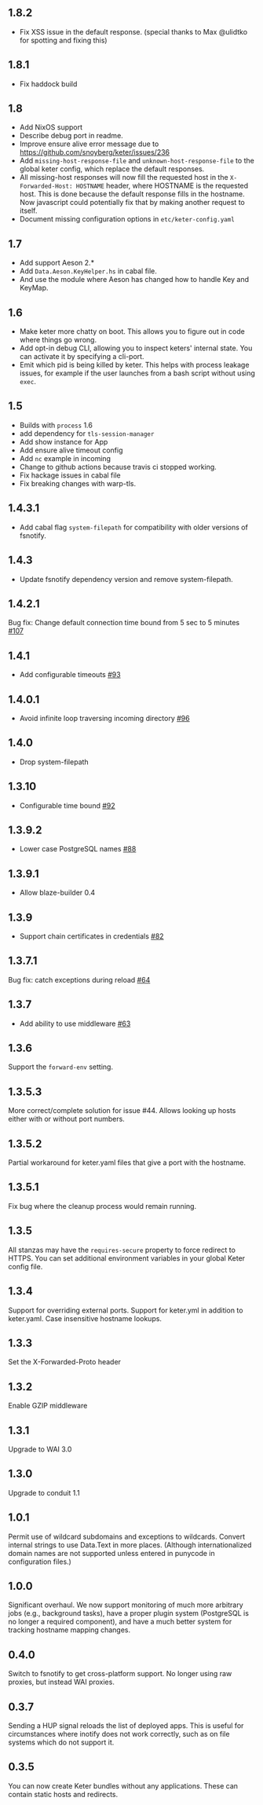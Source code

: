 ## 1.8.2 

+ Fix XSS issue in the default response.
  (special thanks to Max @ulidtko for spotting and fixing this)

## 1.8.1

+ Fix haddock build

## 1.8

+ Add NixOS support
+ Describe debug port in readme.
+ Improve ensure alive error message due to 
  https://github.com/snoyberg/keter/issues/236
+ Add `missing-host-response-file` and `unknown-host-response-file`
  to the global keter config, which replace the default responses.
+ All missing-host responses will now fill the requested host in the
  `X-Forwarded-Host: HOSTNAME` header, where HOSTNAME is the requested host.
  This is done because the default response fills in the hostname.
  Now javascript could potentially fix that by making another request
  to itself.
+ Document missing configuration options in `etc/keter-config.yaml`

## 1.7

* Add support Aeson 2.*
* Add `Data.Aeson.KeyHelper.hs` in cabal file.
* And use the module where Aeson has changed how to handle Key and KeyMap.

## 1.6
* Make keter more chatty on boot.
  This allows you to figure out in code where things go wrong.
* Add opt-in debug CLI, allowing you to inspect keters' internal state.
  You can activate it by specifying a cli-port.
* Emit which pid is being killed by keter.
  This helps with process leakage issues,
  for example if the user launches from a bash script without using `exec`.

## 1.5

* Builds with `process` 1.6
* add dependency for `tls-session-manager`
* Add show instance for App
* Add ensure alive timeout config
* Add `nc` example in incoming
* Change to github actions because travis ci stopped working.
* Fix hackage issues in cabal file
* Fix breaking changes with warp-tls.

## 1.4.3.1

* Add cabal flag `system-filepath` for compatibility with older versions of fsnotify.

## 1.4.3

* Update fsnotify dependency version and remove system-filepath.

## 1.4.2.1

Bug fix: Change default connection time bound from 5 sec to 5 minutes [#107](https://github.com/snoyberg/keter/pull/107)

## 1.4.1

* Add configurable timeouts [#93](https://github.com/snoyberg/keter/pull/93)

## 1.4.0.1

* Avoid infinite loop traversing incoming directory [#96](https://github.com/snoyberg/keter/issues/96)

## 1.4.0

* Drop system-filepath

## 1.3.10

* Configurable time bound [#92](https://github.com/snoyberg/keter/pull/92)

## 1.3.9.2

* Lower case PostgreSQL names [#88](https://github.com/snoyberg/keter/pull/88)

## 1.3.9.1

* Allow blaze-builder 0.4

## 1.3.9

* Support chain certificates in credentials [#82](https://github.com/snoyberg/keter/pull/82)

## 1.3.7.1

Bug fix: catch exceptions during reload [#64](https://github.com/snoyberg/keter/issues/64)

## 1.3.7

* Add ability to use middleware [#63](https://github.com/snoyberg/keter/pulls/63)

## 1.3.6

Support the `forward-env` setting.

## 1.3.5.3

More correct/complete solution for issue #44. Allows looking up hosts either with or without port numbers.

## 1.3.5.2

Partial workaround for keter.yaml files that give a port with the hostname.

## 1.3.5.1

Fix bug where the cleanup process would remain running.

## 1.3.5

All stanzas may have the `requires-secure` property to force redirect to HTTPS. You can set additional environment variables in your global Keter config file.

## 1.3.4

Support for overriding external ports. Support for keter.yml in addition to keter.yaml. Case insensitive hostname lookups.

## 1.3.3

Set the X-Forwarded-Proto header

## 1.3.2

Enable GZIP middleware

## 1.3.1

Upgrade to WAI 3.0

## 1.3.0

Upgrade to conduit 1.1

## 1.0.1

Permit use of wildcard subdomains and exceptions to wildcards. Convert internal strings to use Data.Text in more places. (Although internationalized domain names are not supported unless entered in punycode in configuration files.)

## 1.0.0

Significant overhaul. We now support monitoring of much more arbitrary jobs (e.g., background tasks), have a proper plugin system (PostgreSQL is no longer a required component), and have a much better system for tracking hostname mapping changes.

## 0.4.0

Switch to fsnotify to get cross-platform support. No longer using raw proxies, but instead WAI proxies.

## 0.3.7

Sending a HUP signal reloads the list of deployed apps. This is useful for circumstances where inotify does not work correctly, such as on file systems which do not support it.

## 0.3.5

You can now create Keter bundles without any applications. These can contain static hosts and redirects.
